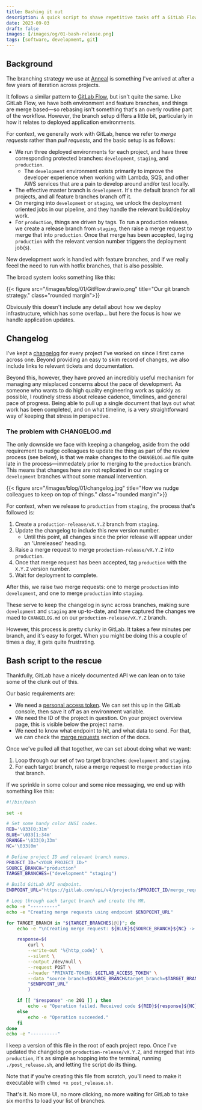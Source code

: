 ```yaml
---
title: Bashing it out
description: A quick script to shave repetitive tasks off a GitLab Flow style branch model.
date: 2023-09-03
draft: false
images: [/images/og/01-bash-release.png]
tags: [software, development, git]
---
```


## Background

The branching strategy we use at [Anneal](https://www.getanneal.com) is something I've arrived at after a few years of
iteration across projects.

It follows a similar pattern to [GitLab Flow](https://docs.gitlab.cn/14.0/ee/topics/gitlab_flow.html), but isn't quite
the same. Like GitLab Flow, we have both environment and feature branches, and things are merge based—so rebasing isn't
something that's an overly routine part of the workflow. However, the branch setup differs a little bit, particularly in
how it relates to deployed application environments.

For context, we generally work with GitLab, hence we refer to _merge requests_ rather than _pull requests_, and the
basic setup is as follows:

- We run three deployed environments for each project, and have three corresponding protected branches: `development`,
  `staging`, and `production`.
  - The `development` environment exists primarily to improve the developer experience when working with Lambda, SQS,
    and other AWS services that are a pain to develop around and/or test locally.
- The effective master branch is `development`. It's the default branch for all projects, and all feature branches
  branch off it.
- On merging into `development` or `staging`, we unlock the deployment oriented jobs in our pipeline, and they handle
  the relevant build/deploy work.
- For `production`, things are driven by tags. To run a production release, we create a release branch from `staging`,
  then raise a merge request to merge that into `production`. Once that merge has been accepted, taging `production`
  with the relevant version number triggers the deployment job(s).

New development work is handled with feature branches, and if we really feeel the need to run with hotfix branches, that
is also possible.

The broad system looks something like this:

{{< figure src="/images/blog/01/GitFlow.drawio.png" title="Our git branch strategy." class="rounded margin">}}

Obviously this doesn't include any detail about how we deploy infrastructure, which has some overlap... but here the
focus is how we handle application updates.

## Changelog

I've kept a [changelog](https://keepachangelog.com/) for every project I've worked on since I first came across one.
Beyond providing an easy to skim record of changes, we also include links to relevant tickets and documentation.

Beyond this, however, they have proved an incredibly useful mechanism for managing any misplaced concerns about the pace
of development. As someone who wants to do high quality engineering work as quickly as possible, I routinely stress
about release cadence, timelines, and general pace of progress. Being able to pull up a single document that lays out
what work has been completed, and on what timeline, is a very straightforward way of keeping that stress in perspective.

### The problem with CHANGELOG.md

The only downside we face with keeping a changelog, aside from the odd requirement to nudge colleagues to update the
thing as part of the review process (see below), is that we make changes to the `CHANGELOG.md` file quite late in the
process—immedately prior to merging to the `production` branch. This means that changes here are not replicated in our
`staging` or `development` branches without some manual intervention.

{{< figure src="/images/blog/01/changelog.jpg" title="How we nudge colleagues to keep on top of things." class="rounded margin">}}

For context, when we release to `production` from `staging`, the process that's followed is:

1. Create a `production-release/vX.Y.Z` branch from `staging`.
2. Update the changelog to include this new version number.
   - Until this point, all changes since the prior release will appear under an 'Unreleased' heading.
3. Raise a merge request to merge `production-release/vX.Y.Z` into `production`.
4. Once that merge request has been accepted, tag `production` with the `X.Y.Z` version number.
5. Wait for deployment to complete.

After this, we raise two merge requests: one to merge `production` into `development`, and one to merge `production`
into `staging`.

These serve to keep the changelog in sync across branches, making sure `development` and `staging` are up-to-date, and
have captured the changes we maed to `CHANGELOG.md` on our `production-release/vX.Y.Z` branch.

However, this process is pretty clunky in GitLab. It takes a few minutes per branch, and it's easy to forget. When you
might be doing this a couple of times a day, it gets quite frustrating.

## Bash script to the rescue

Thankfully, GitLab have a nicely documented API we can lean on to take some of the clunk out of this.

Our basic requirements are:

- We need a [personal access token](https://docs.gitlab.com/ee/user/profile/personal_access_tokens.html). We can set
  this up in the GitLab console, then save it off as an environment variable.
- We need the ID of the project in question. On your project overview page, this is visible below the project name.
- We need to know what endpoint to hit, and what data to send. For that, we can check the
  [merge requests](https://docs.gitlab.com/ee/api/merge_requests.html) section of the docs.

Once we've pulled all that together, we can set about doing what we want:

1. Loop through our set of two target branches: `development` and `staging`.
2. For each target branch, raise a merge request to merge `production` into that branch.

If we sprinkle in some colour and some nice messaging, we end up with something like this:

```bash
#!/bin/bash

set -e

# Set some handy color ANSI codes.
RED='\033[0;31m'
BLUE='\033[1;34m'
ORANGE='\033[0;33m'
NC='\033[0m'

# Define project ID and relevant branch names.
PROJECT_ID="<YOUR_PROJECT_ID>"
SOURCE_BRANCH="production"
TARGET_BRANCHES=("development" "staging")

# Build GitLab API endpoint.
ENDPOINT_URL="https://gitlab.com/api/v4/projects/$PROJECT_ID/merge_requests"

# Loop through each target branch and create the MR.
echo -e "----------"
echo -e "Creating merge requests using endpoint $ENDPOINT_URL"

for TARGET_BRANCH in "${TARGET_BRANCHES[@]}"; do
    echo -e "\nCreating merge request: ${BLUE}${SOURCE_BRANCH}${NC} -> ${ORANGE}${TARGET_BRANCH}${NC}"

    response=$(
        curl \
        --write-out '%{http_code}' \
        --silent \
        --output /dev/null \
        --request POST \
        --header "PRIVATE-TOKEN: $GITLAB_ACCESS_TOKEN" \
        --data "source_branch=$SOURCE_BRANCH&target_branch=$TARGET_BRANCH&title=Merge $SOURCE_BRANCH into $TARGET_BRANCH" \
        "$ENDPOINT_URL"
        )

    if [[ "$response" -ne 201 ]] ; then
        echo -e "Operation failed. Received code ${RED}${response}${NC}"
    else
        echo -e "Operation succeeded."
    fi
done
echo -e "----------"

```

I keep a version of this file in the root of each project repo. Once I've updated the changelog on
`production-release/vX.Y.Z`, and merged that into `production`, it's as simple as hopping into the terminal, running
`./post_release.sh`, and letting the script do its thing.

Note that if you're creating this file from scratch, you'll need to make it executable with `chmod +x post_release.sh`.

That's it. No more UI, no more clicking, no more waiting for GitLab to take six months to load your list of branches.
